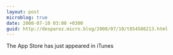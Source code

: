 ```yaml
---
layout: post
microblog: true
date: 2008-07-10 03:00 +0300
guid: http://desparoz.micro.blog/2008/07/10/t854586213.html
---
```

The App Store has just appeared in iTunes
